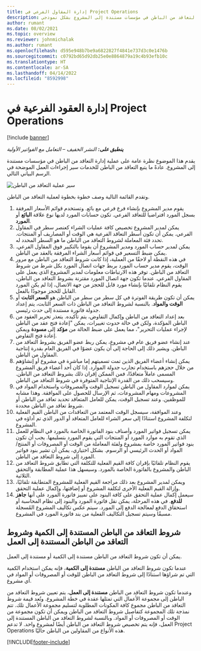 ```yaml
---
title: إدارة المقاول الفرعي في Project Operations
description: يقدم هذا الموضوع نظرة عامة على عملية إدارة التعاقد من الباطن في مؤسسات مستندة إلى المشروع بشكل نموذجي .
author: rumant
ms.date: 08/02/2021
ms.topic: overview
ms.reviewer: johnmichalak
ms.author: rumant
ms.openlocfilehash: d595e948b7be9a6822827f4841e737d3c0e1476b
ms.sourcegitcommit: c0792bd65d92db25e0e8864879a19c4b93efb10c
ms.translationtype: HT
ms.contentlocale: ar-SA
ms.lasthandoff: 04/14/2022
ms.locfileid: "8592998"
---
```

# <a name="subcontract-management-in-project-operations"></a>إدارة العقود الفرعية في Project Operations

[!include [banner](../../includes/dataverse-preview.md)]

_**ينطبق على:** النشر الخفيف – التعامل مع الفواتير الأولية_

يقدم هذا الموضوع نظرة عامة على عملية إدارة التعاقد من الباطن في مؤسسات مستندة إلى المشروع. عادةً ما يتبع التعاقد من الباطن للخدمات سير إجراءات العمل الموضحة في الرسم البياني التالي.

![سير عملية التعاقد من الباطن](../media/SubcontractingProcessFlow.png)

وتقدم القائمة التالية وصف خطوة بخطوة لعملية التعاقد من الباطن.

1. يقوم مدير المشروع بإنشاء فرع فرعي مع بائع. وتستخدم قوائم الأسعار المرفقة بسجل المورد افتراضيا للتعاقد الفرعي. تكون حسابات المورد لديها نوع علاقة **البائع** أو **المورد**.
2. يمكن لمدير المشروع تخصيص كافة عمليات الشراء كعنصر سطر في المقاول الفرعي. يمكن أن تكون أسطر التعاقد الفرعية هي الوقت أو المصاريف أو المنتجات. تحدد فئة المعاملة لشروط التعاقد من الباطن ما هو السطر المحدد له.
3. يمكن لمدير حساب المورد ومدير المشروع أن يقوما بالتكيير فوق المقاول الفرعي. يمكن ضبط التسعير في قوائم أسعار الشراء المرفقة بالعقد من الباطن.
4. في هذه النقطة أو لاحقًا من العملية، إذا كانت شروط التعاقد من الباطن مع مرور الوقت، يقوم مدير حساب المورد بربط جهات اتصال المورد بكل شرط من شروط التعاقد من الباطن. توفر هذه الارتباطات معلومات لمدير المشروع الذي يعمل على المقاول الفرعي. عندما تكون جهة اتصال المورد مقترنة بشروط التعاقد من الباطن، يقوم النظام تلقائيًا بإنشاء مورد قابل للحجز من جهة الاتصال، إذا لم يكن المورد القابل للحجز موجودًا بالفعل.
5. يمكن أن تكون طريقة الفوترة في كل سطر من سطر من الباطن هو **السعر الثابت** أو **الوقت والمواد**. بالنسبة لشروط التعاقد من الباطن ذات السعر الثابت، يتم إعداد جدولة فاتورة مستندة إلى حدث رئيسي.
6.  بعد إعداد التعاقد من الباطن وإكمال التفاوض، يتم تأكيده. يتعذر تحرير العقود من الباطن المؤكدة، ولكن في حالة حدوث تغييرات، يمكن "إعادة فتح عقد من الباطن لإجراء عمليات التحرير"، مما يعمل على ضبط الحالة من **مؤكد** إلى **مسودة** ويمكن إعادة فتح التفاوض. 
7.  عند إنشاء عضو فريق عام في مشروع، يمكن ربط عضو الفريق بشروط التعاقد من الباطن. ويشير ذلك إلى الحاجة إلى أن يكون عضوًا في الفريق العام بقدرة إنتاجية المقاول من الباطن.
8.  يمكن إنشاء أعضاء الفريق الذين تمت تسميتهم إما مباشرة في مشروع أو إنشاؤهم من خلال حجزهم باستخدام تجارب جدولة الموارد. إذا كان أحد أعضاء فريق المشروع المسمى عاملاً متعاقدًا، فمن الممكن إقران ذلك بشروط التعاقد من الباطن. وسيسحب ذلك من القدرة الإنتاجية المتوفرة في شروط التعاقد من الباطن.
9.  يمكن لموارد المقاول من الباطن تسجيل الوقت والمصروفات واستخدام المواد في المشروعات ومهام المشروعات، ثم الإرسال للحصول على الموافقة. وهذا مشابه للموظفين. وعند تسجيل الوقت، يمكن للعامل المتعاقد تحديد تعاقد من الباطن أو شروط تعاقد من الباطن محددة.
10. وعند الموافقة، سيسجل الوقت المعتمد من التعاقدات من الباطن القيم الفعلية لتكلفة المشروع استنادًا إلى سعر الشراء للعامل المتعاقد أو الدور الذي تم أداؤه في المشروع.
11. يمكن تسجيل فواتير المورد وأصناف بنود الفاتورة الخاصة بالمورد في النظام للعمل الذي تقوم به موارد المورد أو المنتجات التي يقوم المورد بتسليمها. يجب أن تكون بنود فواتير المورد خاصة بمشروع ولفئة المعاملة من الوقت أو المصروفات أو المنتج/المواد أو الحدث الرئيسي أو الرسوم. بشكل اختياري، يمكن أن تشير بنود فواتير المورد إلى شروط التعاقد من الباطن.
12. يقوم النظام تلقائيًا بإقران كافة القيم الفعلية للتكلفة التي تطابق شروط التعاقد من الباطن والمشروع بالفاتورة الخاصة بالمورد. وسيسهل هذا عملية المطابقة والتحقق الثلاثية.
13. ويمكن لمدير المشروع بعد ذلك مراجعة القيم الفعلية للمشروع المتطابقة تلقائيًا، وإزالة القيم الفعلية الأخرى لتكلفة المشروع أو إضافتها، وإكمال عملية التحقق.
14. سيعمل إكمال عملية التحقق على كافة البنود على تمييز فاتورة المورد على أنها **جاهز للدفع**. في هذه المرحلة، يمكن نقل فاتورة المورد والبنود إلى نظام المحاسبة أو استحقاق الدفع لمعالجة الدفع إلى المورد. سيتم عكس تكاليف المشروع المُسجلة مسبقًا وسيتم تسجيل التكاليف الفعلية من بند فاتورة المورد في المشروع.

## <a name="quantity-based-subcontract-lines-and-work-based-subcontract-lines"></a>شروط التعاقد من الباطن المستندة إلى الكمية وشروط التعاقد من الباطن المستندة إلى العمل

يمكن أن تكون شروط التعاقد من الباطن مستندة إلى الكمية أو مستندة إلى العمل. 

عندما تكون شروط التعاقد من الباطن **مستندة إلى الكمية**، فإنه يمكن استخدام الكمية التي تم شراؤها استنادًا إلى شروط التعاقد من الباطن للوقت أو المصروفات أو المواد في أي مشروع.

وعندما تكون شروط التعاقد من الباطن **مستندة إلى العمل**، يتم تعيين شروط التعاقد من الباطن إلى مجموعة الأعمال التي تمثلها عقدة في خطة المشروع. وتُعد قيمة شروط التعاقد من الباطن مجموع كافة المكونات المطلوبة لتسليم مجموعة الأعمال تلك. تتم نمذجة تلك المجموعة كتفاصيل شروط التعاقد من الباطن ويمكن أن تكون مجموعة من الوقت أو المصروفات أو المواد. وبالنسبة لشروط التعاقد من الباطن المستندة إلى العمل، فإنه يتم تخصيص شروط التعاقد من الباطن أيضًا لمشروع واحد. لا تدعم Project Operations هذه الأنواع من المقاولين من الباطن حاليًا.

[!INCLUDE[footer-include](../../includes/footer-banner.md)]

